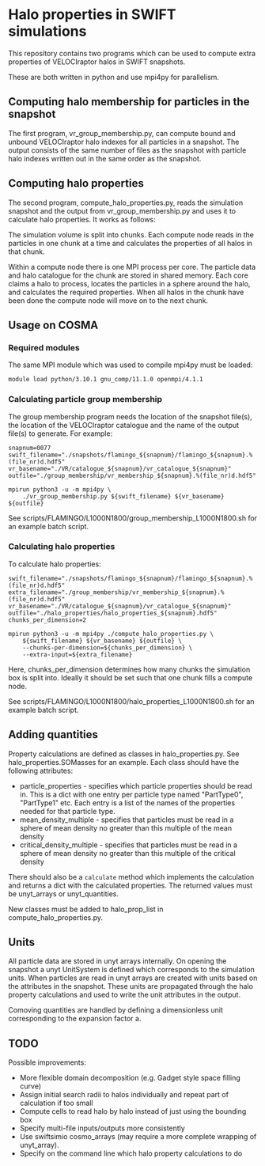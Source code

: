 # Halo properties in SWIFT simulations

This repository contains two programs which can be used to compute extra
properties of VELOCIraptor halos in SWIFT snapshots.

These are both written in python and use mpi4py for parallelism.

## Computing halo membership for particles in the snapshot

The first program, vr_group_membership.py, can compute bound and unbound 
VELOCIraptor halo indexes for all particles in a snapshot. The output
consists of the same number of files as the snapshot with particle halo
indexes written out in the same order as the snapshot.

## Computing halo properties

The second program, compute_halo_properties.py, reads the simulation
snapshot and the output from vr_group_membership.py and uses it to
calculate halo properties. It works as follows:

The simulation volume is split into chunks. Each compute node reads
in the particles in one chunk at a time and calculates the properties
of all halos in that chunk.

Within a compute node there is one MPI process per core. The particle
data and halo catalogue for the chunk are stored in shared memory.
Each core claims a halo to process, locates the particles in a sphere
around the halo, and calculates the required properties. When all halos
in the chunk have been done the compute node will move on to the next
chunk.

## Usage on COSMA

### Required modules

The same MPI module which was used to compile mpi4py must be loaded:
```
module load python/3.10.1 gnu_comp/11.1.0 openmpi/4.1.1
```

### Calculating particle group membership

The group membership program needs the location of the snapshot file(s),
the location of the VELOCIraptor catalogue and the name of the output file(s)
to generate. For example:
```
snapnum=0077
swift_filename="./snapshots/flamingo_${snapnum}/flamingo_${snapnum}.%(file_nr)d.hdf5"
vr_basename="./VR/catalogue_${snapnum}/vr_catalogue_${snapnum}"
outfile="./group_membership/vr_membership_${snapnum}.%(file_nr)d.hdf5"

mpirun python3 -u -m mpi4py \
    ./vr_group_membership.py ${swift_filename} ${vr_basename} ${outfile}
```

See scripts/FLAMINGO/L1000N1800/group_membership_L1000N1800.sh for an example
batch script.

### Calculating halo properties

To calculate halo properties:

```
swift_filename="./snapshots/flamingo_${snapnum}/flamingo_${snapnum}.%(file_nr)d.hdf5"
extra_filename="./group_membership/vr_membership_${snapnum}.%(file_nr)d.hdf5"
vr_basename="./VR/catalogue_${snapnum}/vr_catalogue_${snapnum}"
outfile="./halo_properties/halo_properties_${snapnum}.hdf5"
chunks_per_dimension=2

mpirun python3 -u -m mpi4py ./compute_halo_properties.py \
    ${swift_filename} ${vr_basename} ${outfile} \
    --chunks-per-dimension=${chunks_per_dimension} \
    --extra-input=${extra_filename}
```

Here, chunks_per_dimension determines how many chunks the simulation box is
split into. Ideally it should be set such that one chunk fills a compute node.

See scripts/FLAMINGO/L1000N1800/halo_properties_L1000N1800.sh for an example
batch script.

## Adding quantities

Property calculations are defined as classes in halo_properties.py. See
halo_properties.SOMasses for an example. Each class should have the following
attributes:

  * particle_properties - specifies which particle properties should be read in. This is a dict with one entry per particle type named "PartType0", "PartType1" etc. Each entry is a list of the names of the properties needed for that particle type.
  * mean_density_multiple - specifies that particles must be read in a sphere of mean density no greater than this multiple of the mean density
  * critical_density_multiple - specifies that particles must be read in a sphere of mean density no greater than this multiple of the critical density

There should also be a `calculate` method which implements the calculation
and returns a dict with the calculated properties. The returned values must
be unyt_arrays or unyt_quantities.

New classes must be added to halo_prop_list in compute_halo_properties.py.

## Units

All particle data are stored in unyt arrays internally. On opening the snapshot
a unyt UnitSystem is defined which corresponds to the simulation units. When
particles are read in unyt arrays are created with units based on the
attributes in the snapshot. These units are propagated through the halo
property calculations and used to write the unit attributes in the output.

Comoving quantities are handled by defining a dimensionless unit corresponding
to the expansion factor a.

## TODO

Possible improvements:

  * More flexible domain decomposition (e.g. Gadget style space filling curve)
  * Assign initial search radii to halos individually and repeat part of calculation if too small
  * Compute cells to read halo by halo instead of just using the bounding box
  * Specify multi-file inputs/outputs more consistently
  * Use swiftsimio cosmo_arrays (may require a more complete wrapping of unyt_array).
  * Specify on the command line which halo property calculations to do